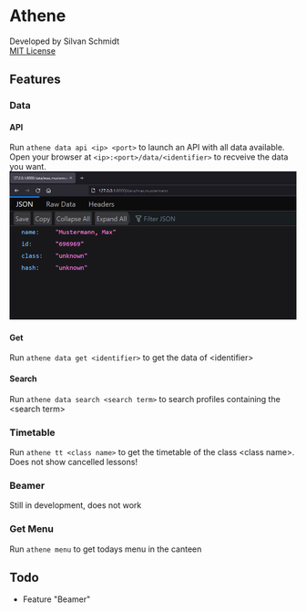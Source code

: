# Athene

Developed by Silvan Schmidt \
[MIT License](license)

## Features

### Data

#### API

Run ```athene data api <ip> <port>``` to launch an API with all data available. \
Open your browser at ```<ip>:<port>/data/<identifier>``` to recveive the data you want.
![API Data](assets\imgs\api_data.png "Example of data set")

#### Get

Run ```athene data get <identifier>``` to get the data of \<identifier\>

#### Search

Run ```athene data search <search term>``` to search profiles containing the \<search term\>

### Timetable

Run ```athene tt <class name>``` to get the timetable of the class \<class name\>. \
Does not show cancelled lessons!

### Beamer

Still in development, does not work

### Get Menu

Run ```athene menu``` to get todays menu in the canteen

## Todo

- Feature "Beamer"
